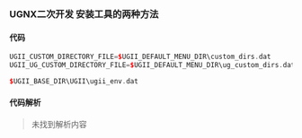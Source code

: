 ### UGNX二次开发 安装工具的两种方法

#### 代码

```cpp
UGII_CUSTOM_DIRECTORY_FILE=$UGII_DEFAULT_MENU_DIR\custom_dirs.dat
UGII_UG_CUSTOM_DIRECTORY_FILE=$UGII_DEFAULT_MENU_DIR\ug_custom_dirs.dat
```

```cpp
$UGII_BASE_DIR\UGII\ugii_env.dat
```

#### 代码解析
> 未找到解析内容

